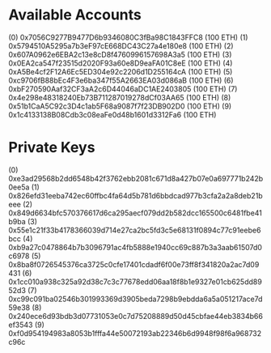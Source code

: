 Available Accounts
==================
(0) 0x7056C9277B9477D6b9346080C3fBa98C1843FFC8 (100 ETH)
(1) 0x5794510A5295a7b3eF97cE668DC43C27a4e180e8 (100 ETH)
(2) 0x607A0962e6EBA2c13e8cD8f4760996157698A3a5 (100 ETH)
(3) 0x0EA2ca547f23515d2020F93a60e8D9eaFA01C8eE (100 ETH)
(4) 0xA5Be4cf2F12A6Ec5ED304e92c2206d1D255164cA (100 ETH)
(5) 0xc9706fB88bEc4F3e6ba347f55A2663EA03d086aB (100 ETH)
(6) 0xbF270590Aaf32CF3aA2c6D44046aDC1AE2403805 (100 ETH)
(7) 0x4e298e48318240Eb73B711287019278dCf03AA65 (100 ETH)
(8) 0x51b1CaA5C92c3D4c1ab5F68a9087f7f23DB902D0 (100 ETH)
(9) 0x1c4133138B08Cdb3c08eaFe0d48b1601d3312Fa6 (100 ETH)

Private Keys
==================
(0) 0xe3ad29568b2dd6548b42f3762ebb2081c671d8a427b07e0a697771b242b0ee5a
(1) 0x826efd31eeba742ec60ffbc4fa64d5b781d6bbdcad977b3cfa2a2a8deb21beee
(2) 0x849d6634bfc570376617d6ca295aecf079dd2b582dcc165500c6481fbe41b9ba
(3) 0x55e1c21f33b4178366039d714e27ca2bc5fd3c5e68131f0894c77c91eebe6bcc
(4) 0xb9a27c0478864b7b3096791ac4fb5888e1940cc69c887b3a3aab61507d0c6978
(5) 0x8ba8f0726545376ca3725c0cfe17401cdadf6f00e73ff8f341820a2ac7d09431
(6) 0x1cc010a938c325a92d38c7c3c77678edd06aa18f8b1e9327e01cb625dd8952d3
(7) 0xc99c091ba02546b301993369d3905beda7298b9ebdda6a5a051217ace7d59e38
(8) 0x240ece6d93bdb3d07731053e0c7d75208889d50d45cbfae44eb3834b66ef3543
(9) 0xf0d954194983a8053b1fffa44e50072193ab22346b6d9948f98f6a968732c96c

